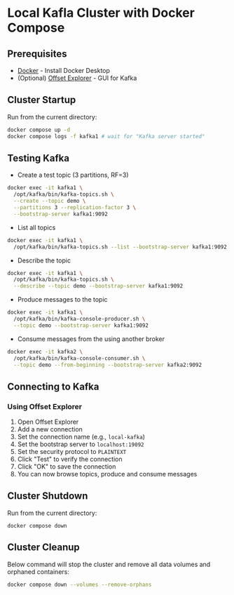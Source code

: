 # Local Kafla Cluster with Docker Compose

## Prerequisites

* [Docker](https://docs.docker.com/get-started/introduction/get-docker-desktop/) - Install Docker Desktop
* (Optional) [Offset Explorer](https://www.kafkatool.com/) - GUI for Kafka

## Cluster Startup
Run from the current directory:
```bash
docker compose up -d
docker compose logs -f kafka1 # wait for "Kafka server started"
```

## Testing Kafka

* Create a test topic (3 partitions, RF=3)
```bash
docker exec -it kafka1 \
  /opt/kafka/bin/kafka-topics.sh \
  --create --topic demo \
  --partitions 3 --replication-factor 3 \
  --bootstrap-server kafka1:9092
```

* List all topics
```bash
docker exec -it kafka1 \
  /opt/kafka/bin/kafka-topics.sh --list --bootstrap-server kafka1:9092
```

* Describe the topic
```bash
docker exec -it kafka1 \
  /opt/kafka/bin/kafka-topics.sh \
  --describe --topic demo --bootstrap-server kafka1:9092
```

* Produce messages to the topic
```bash
docker exec -it kafka1 \
  /opt/kafka/bin/kafka-console-producer.sh \
  --topic demo --bootstrap-server kafka1:9092
```

* Consume messages from the using another broker
```bash
docker exec -it kafka2 \
  /opt/kafka/bin/kafka-console-consumer.sh \
  --topic demo --from-beginning --bootstrap-server kafka2:9092
```

## Connecting to Kafka

### Using Offset Explorer
1. Open Offset Explorer
2. Add a new connection
3. Set the connection name (e.g., `local-kafka`)
4. Set the bootstrap server to `localhost:19092`
5. Set the security protocol to `PLAINTEXT`
6. Click "Test" to verify the connection
7. Click "OK" to save the connection
8. You can now browse topics, produce and consume messages

## Cluster Shutdown
Run from the current directory:
```
docker compose down
```

## Cluster Cleanup
Below command will stop the cluster and remove all data volumes and orphaned containers:
```bash
docker compose down --volumes --remove-orphans
```
